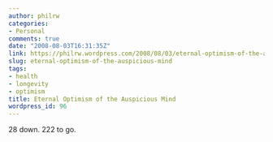 ```yaml
---
author: philrw
categories:
- Personal
comments: true
date: "2008-08-03T16:31:35Z"
link: https://philrw.wordpress.com/2008/08/03/eternal-optimism-of-the-auspicious-mind/
slug: eternal-optimism-of-the-auspicious-mind
tags:
- health
- longevity
- optimism
title: Eternal Optimism of the Auspicious Mind
wordpress_id: 96
---
```


28 down. 222 to go.



